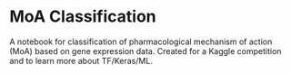 # MoA Classification

A notebook for classification of pharmacological mechanism of action (MoA) based on gene expression data. Created for a Kaggle competition and to learn more about TF/Keras/ML.
